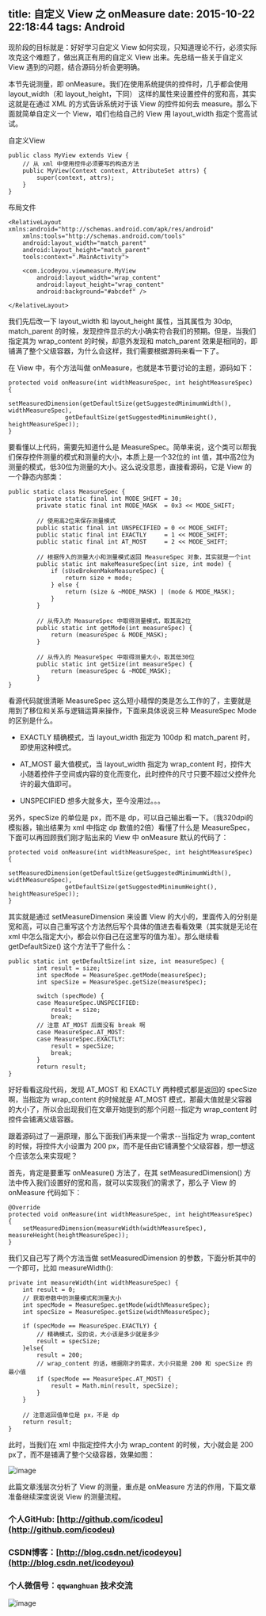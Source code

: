 title: 自定义 View 之 onMeasure
date: 2015-10-22 22:18:44 
tags: Android
----

现阶段的目标就是：好好学习自定义 View 如何实现，只知道理论不行，必须实际攻克这个难题了，做出真正有用的自定义 View 出来。先总结一些关于自定义 View 遇到的问题，结合源码分析会更明确。

<!--more-->

本节先说测量，即 onMeasure。我们在使用系统提供的控件时，几乎都会使用 layout_width（和 layout_height，下同） 这样的属性来设置控件的宽和高，其实这就是在通过 XML 的方式告诉系统对于该 View 的控件如何去 measure。那么下面就简单自定义一个 View，咱们也给自己的 View 用 layout_width 指定个宽高试试。

自定义View

```
public class MyView extends View {
    // 从 xml 中使用控件必须要写的构造方法 
    public MyView(Context context, AttributeSet attrs) {
        super(context, attrs);
    }
}
```

布局文件
```
<RelativeLayout xmlns:android="http://schemas.android.com/apk/res/android"
    xmlns:tools="http://schemas.android.com/tools"
    android:layout_width="match_parent"
    android:layout_height="match_parent"
    tools:context=".MainActivity">

    <com.icodeyou.viewmeasure.MyView
        android:layout_width="wrap_content"
        android:layout_height="wrap_content"
        android:background="#abcdef" />

</RelativeLayout>
```

我们先后改一下 layout_width 和 layout_height 属性，当其属性为 30dp, match_parent 的时候，发现控件显示的大小确实符合我们的预期。但是，当我们指定其为 wrap_content 的时候，却意外发现和 match_parent 效果是相同的，即铺满了整个父级容器，为什么会这样，我们需要根据源码来看一下了。

在 View 中，有个方法叫做 onMeasure，也就是本节要讨论的主题，源码如下：

```
protected void onMeasure(int widthMeasureSpec, int heightMeasureSpec) {
        setMeasuredDimension(getDefaultSize(getSuggestedMinimumWidth(), widthMeasureSpec),
                getDefaultSize(getSuggestedMinimumHeight(), heightMeasureSpec));
}
```

要看懂以上代码，需要先知道什么是 MeasureSpec。简单来说，这个类可以帮我们保存控件测量的模式和测量的大小，本质上是一个32位的 int 值，其中高2位为测量的模式，低30位为测量的大小。这么说没意思，直接看源码，它是 View 的一个静态内部类：

```
public static class MeasureSpec {
        private static final int MODE_SHIFT = 30;
        private static final int MODE_MASK  = 0x3 << MODE_SHIFT;

        // 使用高2位来保存测量模式
        public static final int UNSPECIFIED = 0 << MODE_SHIFT;
        public static final int EXACTLY     = 1 << MODE_SHIFT;
        public static final int AT_MOST     = 2 << MODE_SHIFT;

        // 根据传入的测量大小和测量模式返回 MeasureSpec 对象，其实就是一个int
        public static int makeMeasureSpec(int size, int mode) {
            if (sUseBrokenMakeMeasureSpec) {
                return size + mode;
            } else {
                return (size & ~MODE_MASK) | (mode & MODE_MASK);
            }
        }

        // 从传入的 MeasureSpec 中取得测量模式，取其高2位
        public static int getMode(int measureSpec) {
            return (measureSpec & MODE_MASK);
        }

        // 从传入的 MeasureSpec 中取得测量大小，取其低30位
        public static int getSize(int measureSpec) {
            return (measureSpec & ~MODE_MASK);
        }
}
```

看源代码就很清晰 MeasureSpec 这么短小精悍的类是怎么工作的了，主要就是用到了移位和关系与逻辑运算来操作，下面来具体说说三种 MeasureSpec Mode 的区别是什么。

- EXACTLY
精确模式，当 layout_width 指定为 100dp 和 match_parent 时，即使用这种模式。

- AT_MOST
最大值模式，当 layout_width 指定为 wrap_content 时，控件大小随着控件子空间或内容的变化而变化，此时控件的尺寸只要不超过父控件允许的最大值即可。

- UNSPECIFIED
想多大就多大，至今没用过。。。

另外，specSize 的单位是 px，而不是 dp，可以自己输出看一下。（我320dpi的模拟器，输出结果为 xml 中指定 dp 数值的2倍）看懂了什么是 MeasureSpec，下面可以再回顾我们刚才贴出来的 View 中 onMeasure 默认的代码了：

```
protected void onMeasure(int widthMeasureSpec, int heightMeasureSpec) {
        setMeasuredDimension(getDefaultSize(getSuggestedMinimumWidth(), widthMeasureSpec),
                getDefaultSize(getSuggestedMinimumHeight(), heightMeasureSpec));
}
```

其实就是通过 setMeasureDimension 来设置 View 的大小的，里面传入的分别是宽和高，可以自己重写这个方法然后写个具体的值进去看看效果（其实就是无论在 xml 中怎么指定大小，都会以你自己在这里写的值为准）。那么继续看 getDefaultSize() 这个方法干了些什么：

```
public static int getDefaultSize(int size, int measureSpec) {
        int result = size;
        int specMode = MeasureSpec.getMode(measureSpec);
        int specSize = MeasureSpec.getSize(measureSpec);

        switch (specMode) {
        case MeasureSpec.UNSPECIFIED:
            result = size;
            break;
        // 注意 AT_MOST 后面没有 break 啊
        case MeasureSpec.AT_MOST:
        case MeasureSpec.EXACTLY:
            result = specSize;
            break;
        }
        return result;
}
```

好好看看这段代码，发现 AT_MOST 和 EXACTLY 两种模式都是返回的 specSize 啊，当指定为 wrap_content 的时候就是 AT_MOST 模式，那最大值就是父容器的大小了，所以会出现我们在文章开始提到的那个问题--指定为 wrap_content 时控件会铺满父级容器。

跟着源码过了一遍原理，那么下面我们再来提一个需求--当指定为 wrap_content 的时候，将控件大小设置为 200 px，而不是任由它铺满整个父级容器，想一想这个应该怎么来实现呢？

首先，肯定是要重写 onMeasure() 方法了，在其 setMeasuredDimension() 方法中传入我们设置好的宽和高，就可以实现我们的需求了，那么子 View 的 onMeasure 代码如下：

```
@Override
protected void onMeasure(int widthMeasureSpec, int heightMeasureSpec) {
	setMeasuredDimension(measureWidth(widthMeasureSpec), measureHeight(heightMeasureSpec));
}
```

我们又自己写了两个方法当做 setMeasuredDimension 的参数，下面分析其中的一个即可，比如 measureWidth():

```
private int measureWidth(int widthMeasureSpec) {
	int result = 0;
	// 获取参数中的测量模式和测量大小
    int specMode = MeasureSpec.getMode(widthMeasureSpec);
	int specSize = MeasureSpec.getSize(widthMeasureSpec);

	if (specMode == MeasureSpec.EXACTLY) {
		// 精确模式，没的说，大小该是多少就是多少
		result = specSize;
	}else{
		result = 200;
		// wrap_content 的话，根据刚才的需求，大小只能是 200 和 specSize 的最小值
		if (specMode == MeasureSpec.AT_MOST) {
			result = Math.min(result, specSize);
        }
	}

	// 注意返回值单位是 px，不是 dp
	return result;
}
```

此时，当我们在 xml 中指定控件大小为 wrap_content 的时候，大小就会是 200 px了，而不是铺满了整个父级容器，效果如图：

![image](http://7xivx9.com1.z0.glb.clouddn.com/viewonmeasure.png)

此篇文章浅层次分析了 View 的测量，重点是 onMeasure 方法的作用，下篇文章准备继续深度说说 View 的测量流程。



### 个人GitHub:  [http://github.com/icodeu](http://github.com/icodeu)

### CSDN博客：[http://blog.csdn.net/icodeyou](http://blog.csdn.net/icodeyou)

### 个人微信号：`qqwanghuan`  技术交流

![image](http://7xivx9.com1.z0.glb.clouddn.com/wxqrcode_260.png)

